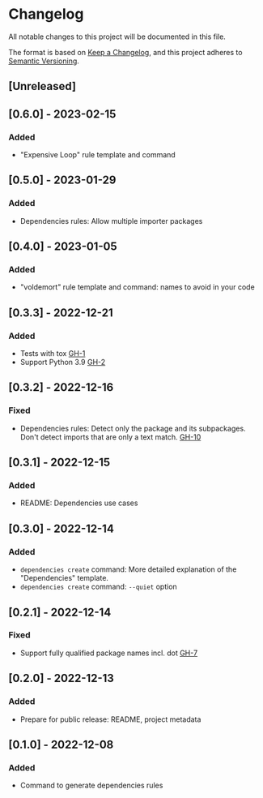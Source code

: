 # Changelog

All notable changes to this project will be documented in this file.

The format is based on [Keep a Changelog](https://keepachangelog.com/en/1.0.0/),
and this project adheres to [Semantic Versioning](https://semver.org/spec/v2.0.0.html).

## [Unreleased]

## [0.6.0] - 2023-02-15

### Added

* "Expensive Loop" rule template and command

## [0.5.0] - 2023-01-29

### Added

* Dependencies rules: Allow multiple importer packages

## [0.4.0] - 2023-01-05

### Added

* "voldemort" rule template and command: names to avoid in your code

## [0.3.3] - 2022-12-21

### Added

* Tests with tox [GH-1](https://github.com/sourcery-ai/sourcery-rules-generator/issues/1)
* Support Python 3.9 [GH-2](https://github.com/sourcery-ai/sourcery-rules-generator/issues/2)
 
## [0.3.2] - 2022-12-16

### Fixed

* Dependencies rules: Detect only the package and its subpackages. Don't detect imports that are only a text match. [GH-10](https://github.com/sourcery-ai/sourcery-rules-generator/issues/10)

## [0.3.1] - 2022-12-15

### Added

* README: Dependencies use cases

## [0.3.0] - 2022-12-14

### Added

* `dependencies create` command: More detailed explanation of the "Dependencies" template.
* `dependencies create` command: `--quiet` option

## [0.2.1] - 2022-12-14

### Fixed

* Support fully qualified package names incl. dot [GH-7](https://github.com/sourcery-ai/sourcery-rules-generator/issues/7) 

## [0.2.0] - 2022-12-13

### Added

* Prepare for public release: README, project metadata

## [0.1.0] - 2022-12-08

### Added

* Command to generate dependencies rules